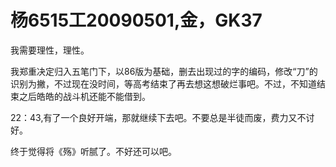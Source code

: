# 杨6515工20090501,金，GK37

我需要理性，理性。

我郑重决定归入五笔门下，以86版为基础，删去出现过的字的编码，修改“刀”的识别为撇，不过现在没时间，等高考结束了再去想这想破烂事吧。不过，不知道结束之后皓皓的战斗机还能不能借到。

22：43,有了一个良好开端，那就继续下去吧。不要总是半徒而废，费力又不讨好。

终于觉得将《殇》听腻了。不好还可以吧。
